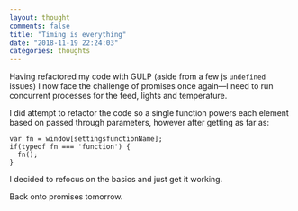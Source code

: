 ```yaml
---
layout: thought
comments: false
title: "Timing is everything"
date: "2018-11-19 22:24:03"
categories: thoughts
---
```

Having refactored my code with GULP (aside from a few js `undefined` issues) I now face the 
challenge of promises once again&mdash;I need to run concurrent processes for the feed, lights and 
temperature.

I did attempt to refactor the code so a single function powers each element based on passed through 
parameters, however after getting as far as:
```
var fn = window[settingsfunctionName];
if(typeof fn === 'function') {
  fn();
}
```
I decided to refocus on the basics and just get it working.

Back onto promises tomorrow.

